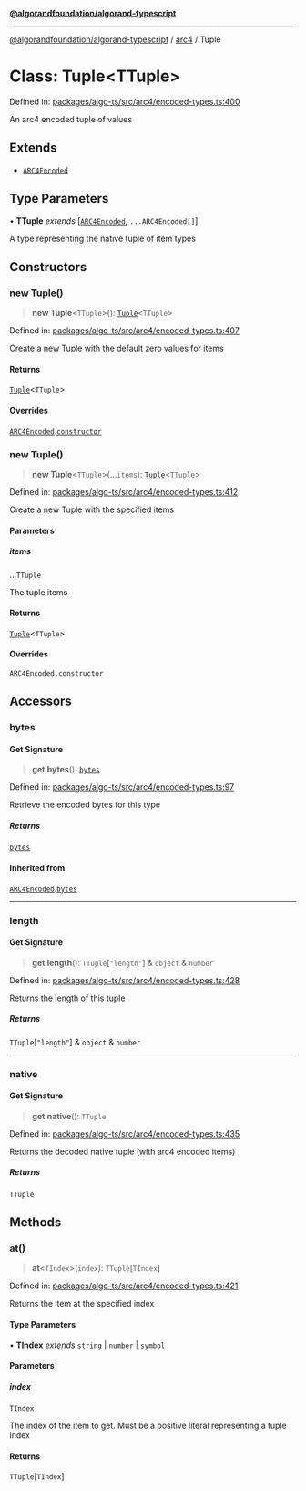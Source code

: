 [**@algorandfoundation/algorand-typescript**](../../README.md)

***

[@algorandfoundation/algorand-typescript](../../README.md) / [arc4](../README.md) / Tuple

# Class: Tuple\<TTuple\>

Defined in: [packages/algo-ts/src/arc4/encoded-types.ts:400](https://github.com/algorandfoundation/puya-ts/blob/main/packages/algo-ts/src/arc4/encoded-types.ts#L400)

An arc4 encoded tuple of values

## Extends

- [`ARC4Encoded`](ARC4Encoded.md)

## Type Parameters

• **TTuple** *extends* \[[`ARC4Encoded`](ARC4Encoded.md), `...ARC4Encoded[]`\]

A type representing the native tuple of item types

## Constructors

### new Tuple()

> **new Tuple**\<`TTuple`\>(): [`Tuple`](Tuple.md)\<`TTuple`\>

Defined in: [packages/algo-ts/src/arc4/encoded-types.ts:407](https://github.com/algorandfoundation/puya-ts/blob/main/packages/algo-ts/src/arc4/encoded-types.ts#L407)

Create a new Tuple with the default zero values for items

#### Returns

[`Tuple`](Tuple.md)\<`TTuple`\>

#### Overrides

[`ARC4Encoded`](ARC4Encoded.md).[`constructor`](ARC4Encoded.md#constructors)

### new Tuple()

> **new Tuple**\<`TTuple`\>(...`items`): [`Tuple`](Tuple.md)\<`TTuple`\>

Defined in: [packages/algo-ts/src/arc4/encoded-types.ts:412](https://github.com/algorandfoundation/puya-ts/blob/main/packages/algo-ts/src/arc4/encoded-types.ts#L412)

Create a new Tuple with the specified items

#### Parameters

##### items

...`TTuple`

The tuple items

#### Returns

[`Tuple`](Tuple.md)\<`TTuple`\>

#### Overrides

`ARC4Encoded.constructor`

## Accessors

### bytes

#### Get Signature

> **get** **bytes**(): [`bytes`](../../index/type-aliases/bytes.md)

Defined in: [packages/algo-ts/src/arc4/encoded-types.ts:97](https://github.com/algorandfoundation/puya-ts/blob/main/packages/algo-ts/src/arc4/encoded-types.ts#L97)

Retrieve the encoded bytes for this type

##### Returns

[`bytes`](../../index/type-aliases/bytes.md)

#### Inherited from

[`ARC4Encoded`](ARC4Encoded.md).[`bytes`](ARC4Encoded.md#bytes)

***

### length

#### Get Signature

> **get** **length**(): `TTuple`\[`"length"`\] & `object` & `number`

Defined in: [packages/algo-ts/src/arc4/encoded-types.ts:428](https://github.com/algorandfoundation/puya-ts/blob/main/packages/algo-ts/src/arc4/encoded-types.ts#L428)

Returns the length of this tuple

##### Returns

`TTuple`\[`"length"`\] & `object` & `number`

***

### native

#### Get Signature

> **get** **native**(): `TTuple`

Defined in: [packages/algo-ts/src/arc4/encoded-types.ts:435](https://github.com/algorandfoundation/puya-ts/blob/main/packages/algo-ts/src/arc4/encoded-types.ts#L435)

Returns the decoded native tuple (with arc4 encoded items)

##### Returns

`TTuple`

## Methods

### at()

> **at**\<`TIndex`\>(`index`): `TTuple`\[`TIndex`\]

Defined in: [packages/algo-ts/src/arc4/encoded-types.ts:421](https://github.com/algorandfoundation/puya-ts/blob/main/packages/algo-ts/src/arc4/encoded-types.ts#L421)

Returns the item at the specified index

#### Type Parameters

• **TIndex** *extends* `string` \| `number` \| `symbol`

#### Parameters

##### index

`TIndex`

The index of the item to get. Must be a positive literal representing a tuple index

#### Returns

`TTuple`\[`TIndex`\]
